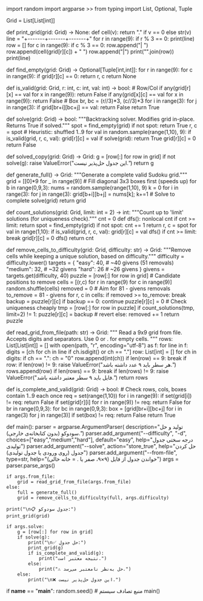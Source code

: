 import random
import argparse >>
from typing import List, Optional, Tuple

Grid = List[List[int]]

def print_grid(grid: Grid) -> None:
    def cell(v): return "." if v == 0 else str(v)
    line = "+-------+-------+-------+"
    for r in range(9):
        if r % 3 == 0:
            print(line)
        row = []
        for c in range(9):
            if c % 3 == 0:
                row.append("| ")
            row.append(cell(grid[r][c]) + " ")
        row.append("|")
        print("".join(row))
    print(line)

def find_empty(grid: Grid) -> Optional[Tuple[int,int]]:
    for r in range(9):
        for c in range(9):
            if grid[r][c] == 0:
                return r, c
    return None

def is_valid(grid: Grid, r: int, c: int, val: int) -> bool:
    # Row/Col
    if any(grid[r][x] == val for x in range(9)): return False
    if any(grid[x][c] == val for x in range(9)): return False
    # Box
    br, bc = (r//3)*3, (c//3)*3
    for i in range(3):
        for j in range(3):
            if grid[br+i][bc+j] == val:
                return False
    return True

def solve(grid: Grid) -> bool:
    """Backtracking solver. Modifies grid in-place. Returns True if solved."""
    spot = find_empty(grid)
    if not spot:
        return True
    r, c = spot
    # Heuristic: shuffled 1..9
    for val in random.sample(range(1,10), 9):
        if is_valid(grid, r, c, val):
            grid[r][c] = val
            if solve(grid):
                return True
            grid[r][c] = 0
    return False

def solved_copy(grid: Grid) -> Grid:
    g = [row[:] for row in grid]
    if not solve(g):
        raise ValueError("این جدول حل‌پذیر نیست.")
    return g

def generate_full() -> Grid:
    """Generate a complete valid Sudoku grid."""
    grid = [[0]*9 for _ in range(9)]
    # Fill diagonal 3x3 boxes first (speeds up)
    for b in range(0,9,3):
        nums = random.sample(range(1,10), 9)
        k = 0
        for i in range(3):
            for j in range(3):
                grid[b+i][b+j] = nums[k]; k+=1
    # Solve to complete
    solve(grid)
    return grid

def count_solutions(grid: Grid, limit: int = 2) -> int:
    """Count up to 'limit' solutions (for uniqueness check)."""
    cnt = 0
    def dfs():
        nonlocal cnt
        if cnt >= limit: 
            return
        spot = find_empty(grid)
        if not spot:
            cnt += 1
            return
        r, c = spot
        for val in range(1,10):
            if is_valid(grid, r, c, val):
                grid[r][c] = val
                dfs()
                if cnt >= limit:
                    break
                grid[r][c] = 0
    dfs()
    return cnt

def remove_cells_to_difficulty(grid: Grid, difficulty: str) -> Grid:
    """Remove cells while keeping a unique solution, based on difficulty."""
    difficulty = difficulty.lower()
    targets = {
        "easy": 40,    # ~40 givens (51 removals)
        "medium": 32,  # ~32 givens
        "hard": 26     # ~26 givens
    }
    givens = targets.get(difficulty, 40)
    puzzle = [row[:] for row in grid]
    # Candidate positions to remove
    cells = [(r,c) for r in range(9) for c in range(9)]
    random.shuffle(cells)
    removed = 0
    # Aim for 81 - givens removals
    to_remove = 81 - givens
    for r, c in cells:
        if removed >= to_remove:
            break
        backup = puzzle[r][c]
        if backup == 0:
            continue
        puzzle[r][c] = 0
        # Check uniqueness cheaply
        tmp = [row[:] for row in puzzle]
        if count_solutions(tmp, limit=2) != 1:
            puzzle[r][c] = backup  # revert
        else:
            removed += 1
    return puzzle

def read_grid_from_file(path: str) -> Grid:
    """
    Read a 9x9 grid from file. Accepts digits and separators.
    Use 0 or . for empty cells.
    """
    rows: List[List[int]] = []
    with open(path, "r", encoding="utf-8") as f:
        for line in f:
            digits = [ch for ch in line if ch.isdigit() or ch == "."]
            row: List[int] = []
            for ch in digits:
                if ch == ".": ch = "0"
                row.append(int(ch))
                if len(row) == 9:
                    break
            if row:
                if len(row) != 9:
                    raise ValueError("هر سطر باید ۹ عدد داشته باشد.")
                rows.append(row)
            if len(rows) == 9:
                break
    if len(rows) != 9:
        raise ValueError("فایل باید ۹ سطر معتبر داشته باشد.")
    return rows

def is_complete_and_valid(grid: Grid) -> bool:
    # Check rows, cols, boxes contain 1..9 each once
    req = set(range(1,10))
    for i in range(9):
        if set(grid[i]) != req: return False
        if set(grid[r][i] for r in range(9)) != req: return False
    for br in range(0,9,3):
        for bc in range(0,9,3):
            box = [grid[br+i][bc+j] for i in range(3) for j in range(3)]
            if set(box) != req: return False
    return True

def main():
    parser = argparse.ArgumentParser(
        description="تولید و حل سودوکو (بدون کتابخانه‌ی خارجی).")
    parser.add_argument("--difficulty", "-d", choices=["easy","medium","hard"],
                        default="easy", help="درجه سختی جدول تولیدی")
    parser.add_argument("--solve", action="store_true",
                        help="حل کردن جدول (روی ورودی یا جدول تولیدی)")
    parser.add_argument("--from-file", type=str,
                        help="خواندن جدول از فایل (۹×۹، صفر یا . = خانه خالی)")
    args = parser.parse_args()

    if args.from_file:
        grid = read_grid_from_file(args.from_file)
    else:
        full = generate_full()
        grid = remove_cells_to_difficulty(full, args.difficulty)

    print("\n📋 جدول سودوکو:")
    print_grid(grid)

    if args.solve:
        g = [row[:] for row in grid]
        if solve(g):
            print("\n✅ حل جدول:")
            print_grid(g)
            if is_complete_and_valid(g):
                print("نتیجه معتبر است.")
            else:
                print("⚠️ حل به‌نظر نامعتبر می‌رسد.")
        else:
            print("\n❌ این جدول حل‌پذیر نیست.")

if __name__ == "__main__":
    random.seed()  # منبع تصادف سیستم
    main()
